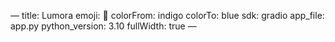 —
title: Lumora
emoji: 🧠
colorFrom: indigo
colorTo: blue
sdk: gradio
app_file: app.py
python_version: 3.10
fullWidth: true
—